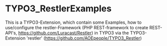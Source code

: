 # TYPO3_RestlerExamples
This is a TYPO3-Extension, which contain some Examples, how to use/configure the restler-Framework (PHP REST-framework to create REST-API's, https://github.com/Luracast/Restler) in TYPO3 via the TYPO3-Extension 'restler' (https://github.com/AOEpeople/TYPO3_Restler)
